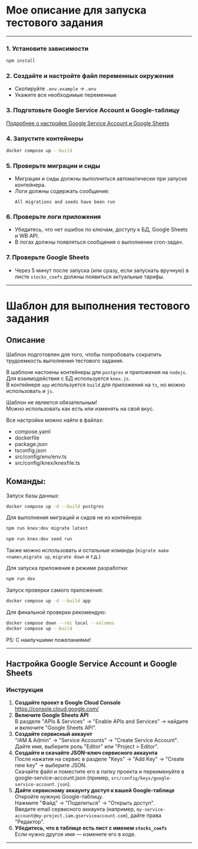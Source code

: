 # Мое описание для запуска тестового задания

---

### 1. **Установите зависимости**

```bash
npm install
```

### 2. **Создайте и настройте файл переменных окружения**

- Скопируйте `.env.example` → `.env`
- Укажите все необходимые переменные

### 3. **Подготовьте Google Service Account и Google-таблицу**

[Подробнее о настройке Google Service Account и Google Sheets](#настройка-google-service-account-и-google-sheets)

### 4. **Запустите контейнеры**

```bash
docker compose up --build
```

### 5. **Проверьте миграции и сиды**

- Миграции и сиды должны выполниться автоматически при запуске контейнера.
- Логи должны содержать сообщение:
    ```
    All migrations and seeds have been run
    ```

### 6. **Проверьте логи приложения**

- Убедитесь, что нет ошибок по ключам, доступу к БД, Google Sheets и WB API.
- В логах должны появляться сообщения о выполнении cron-задач.

### 7. **Проверьте Google Sheets**

- Через 5 минут после запуска (или сразу, если запускать вручную) в листе `stocks_coefs` должны появиться актуальные тарифы.

---

# Шаблон для выполнения тестового задания

## Описание

Шаблон подготовлен для того, чтобы попробовать сократить трудоемкость выполнения тестового задания.

В шаблоне настоены контейнеры для `postgres` и приложения на `nodejs`.  
Для взаимодействия с БД используется `knex.js`.  
В контейнере `app` используется `build` для приложения на `ts`, но можно использовать и `js`.

Шаблон не является обязательным!\
Можно использовать как есть или изменять на свой вкус.

Все настройки можно найти в файлах:

- compose.yaml
- dockerfile
- package.json
- tsconfig.json
- src/config/env/env.ts
- src/config/knex/knexfile.ts

## Команды:

Запуск базы данных:

```bash
docker compose up -d --build postgres
```

Для выполнения миграций и сидов не из контейнера:

```bash
npm run knex:dev migrate latest
```

```bash
npm run knex:dev seed run
```

Также можно использовать и остальные команды (`migrate make <name>`,`migrate up`, `migrate down` и т.д.)

Для запуска приложения в режиме разработки:

```bash
npm run dev
```

Запуск проверки самого приложения:

```bash
docker compose up -d --build app
```

Для финальной проверки рекомендую:

```bash
docker compose down --rmi local --volumes
docker compose up --build
```

PS: С наилучшими пожеланиями!

---

## Настройка Google Service Account и Google Sheets

### Инструкция

1. **Создайте проект в Google Cloud Console**  
   https://console.cloud.google.com/
2. **Включите Google Sheets API**  
   В разделе "APIs & Services" → "Enable APIs and Services" → найдите и включите "Google Sheets API".
3. **Создайте сервисный аккаунт**  
   "IAM & Admin" → "Service Accounts" → "Create Service Account".  
   Дайте имя, выберите роль "Editor" или "Project > Editor".
4. **Создайте и скачайте JSON-ключ сервисного аккаунта**  
   После нажатия на сервис в разделе "Keys" → "Add Key" → "Create new key" → выберите JSON.  
   Скачайте файл и поместите его в папку проекта и переименуйте в google-service-account.json (пример, `src/config/keys/google-service-account.json`).
5. **Дайте сервисному аккаунту доступ к вашей Google-таблице**  
   Откройте нужную Google-таблицу.  
   Нажмите "Файд" -> "Поделиться" -> "Открыть доступ".  
   Введите email сервисного аккаунта (например, `my-service-account@my-project.iam.gserviceaccount.com`), дайте права "Редактор".
6. **Убедитесь, что в таблице есть лист с именем `stocks_coefs`**  
   Если нужно другое имя — измените его в коде.

---
